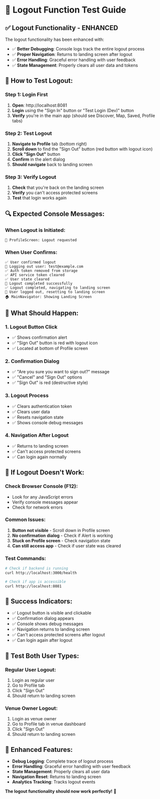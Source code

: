 # 🚪 Logout Function Test Guide

## ✅ **Logout Functionality - ENHANCED**

The logout functionality has been enhanced with:
- ✅ **Better Debugging**: Console logs track the entire logout process
- ✅ **Proper Navigation**: Returns to landing screen after logout
- ✅ **Error Handling**: Graceful error handling with user feedback
- ✅ **State Management**: Properly clears all user data and tokens

## 🧪 **How to Test Logout:**

### **Step 1: Login First**
1. **Open**: http://localhost:8081
2. **Login** using the "Sign In" button or "Test Login (Dev)" button
3. **Verify** you're in the main app (should see Discover, Map, Saved, Profile tabs)

### **Step 2: Test Logout**
1. **Navigate to Profile** tab (bottom right)
2. **Scroll down** to find the "Sign Out" button (red button with logout icon)
3. **Click "Sign Out"** button
4. **Confirm** in the alert dialog
5. **Should navigate** back to landing screen

### **Step 3: Verify Logout**
1. **Check** that you're back on the landing screen
2. **Verify** you can't access protected screens
3. **Test** that login works again

## 🔍 **Expected Console Messages:**

### **When Logout is Initiated:**
```
🔐 ProfileScreen: Logout requested
```

### **When User Confirms:**
```
✅ User confirmed logout
🚪 Logging out user: test@example.com
✅ Auth token removed from storage
✅ API service token cleared
✅ User state cleared
🎉 Logout completed successfully
✅ Logout completed, navigating to landing screen
🚪 User logged out, resetting to landing screen
🏠 MainNavigator: Showing Landing Screen
```

## 🎯 **What Should Happen:**

### **1. Logout Button Click**
- ✅ Shows confirmation alert
- ✅ "Sign Out" button is red with logout icon
- ✅ Located at bottom of Profile screen

### **2. Confirmation Dialog**
- ✅ "Are you sure you want to sign out?" message
- ✅ "Cancel" and "Sign Out" options
- ✅ "Sign Out" is red (destructive style)

### **3. Logout Process**
- ✅ Clears authentication token
- ✅ Clears user data
- ✅ Resets navigation state
- ✅ Shows console debug messages

### **4. Navigation After Logout**
- ✅ Returns to landing screen
- ✅ Can't access protected screens
- ✅ Can login again normally

## 🐛 **If Logout Doesn't Work:**

### **Check Browser Console (F12):**
- Look for any JavaScript errors
- Verify console messages appear
- Check for network errors

### **Common Issues:**
1. **Button not visible** - Scroll down in Profile screen
2. **No confirmation dialog** - Check if Alert is working
3. **Stuck on Profile screen** - Check navigation state
4. **Can still access app** - Check if user state was cleared

### **Test Commands:**
```bash
# Check if backend is running
curl http://localhost:3000/health

# Check if app is accessible
curl http://localhost:8081
```

## 🎉 **Success Indicators:**

- ✅ Logout button is visible and clickable
- ✅ Confirmation dialog appears
- ✅ Console shows debug messages
- ✅ Navigation returns to landing screen
- ✅ Can't access protected screens after logout
- ✅ Can login again after logout

## 📱 **Test Both User Types:**

### **Regular User Logout:**
1. Login as regular user
2. Go to Profile tab
3. Click "Sign Out"
4. Should return to landing screen

### **Venue Owner Logout:**
1. Login as venue owner
2. Go to Profile tab in venue dashboard
3. Click "Sign Out"
4. Should return to landing screen

## 🚀 **Enhanced Features:**

- **Debug Logging**: Complete trace of logout process
- **Error Handling**: Graceful error handling with user feedback
- **State Management**: Properly clears all user data
- **Navigation Reset**: Returns to landing screen
- **Analytics Tracking**: Tracks logout events

**The logout functionality should now work perfectly!** 🎉 